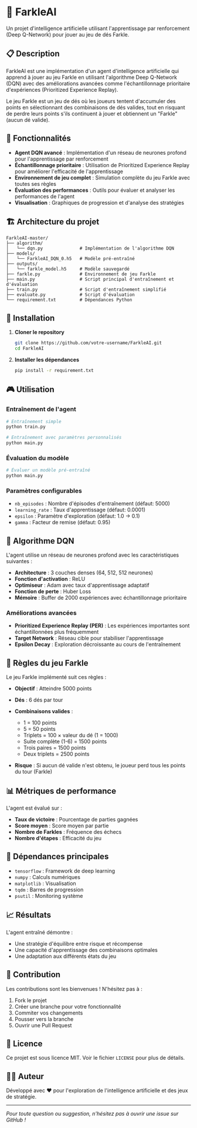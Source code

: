 # 🎲 FarkleAI

Un projet d'intelligence artificielle utilisant l'apprentissage par renforcement (Deep Q-Network) pour jouer au jeu de dés Farkle.

## 📋 Description

FarkleAI est une implémentation d'un agent d'intelligence artificielle qui apprend à jouer au jeu Farkle en utilisant l'algorithme Deep Q-Network (DQN) avec des améliorations avancées comme l'échantillonnage prioritaire d'expériences (Prioritized Experience Replay).

Le jeu Farkle est un jeu de dés où les joueurs tentent d'accumuler des points en sélectionnant des combinaisons de dés valides, tout en risquant de perdre leurs points s'ils continuent à jouer et obtiennent un "Farkle" (aucun dé valide).

## 🎯 Fonctionnalités

- **Agent DQN avancé** : Implémentation d'un réseau de neurones profond pour l'apprentissage par renforcement
- **Échantillonnage prioritaire** : Utilisation de Prioritized Experience Replay pour améliorer l'efficacité de l'apprentissage
- **Environnement de jeu complet** : Simulation complète du jeu Farkle avec toutes ses règles
- **Évaluation des performances** : Outils pour évaluer et analyser les performances de l'agent
- **Visualisation** : Graphiques de progression et d'analyse des stratégies

## 🏗️ Architecture du projet

```
FarkleAI-master/
├── algorithm/
│   └── dqn.py              # Implémentation de l'algorithme DQN
├── models/
│   └── FarkleAI_DQN_0.h5   # Modèle pré-entraîné
├── outputs/
│   └── farkle_model.h5     # Modèle sauvegardé
├── farkle.py               # Environnement de jeu Farkle
├── main.py                 # Script principal d'entraînement et d'évaluation
├── train.py                # Script d'entraînement simplifié
├── evaluate.py             # Script d'évaluation
└── requirement.txt         # Dépendances Python
```

## 🚀 Installation

1. **Cloner le repository**
   ```bash
   git clone https://github.com/votre-username/FarkleAI.git
   cd FarkleAI
   ```

2. **Installer les dépendances**
   ```bash
   pip install -r requirement.txt
   ```

## 🎮 Utilisation

### Entraînement de l'agent

```bash
# Entraînement simple
python train.py

# Entraînement avec paramètres personnalisés
python main.py
```

### Évaluation du modèle

```bash
# Évaluer un modèle pré-entraîné
python main.py
```

### Paramètres configurables

- `nb_episodes` : Nombre d'épisodes d'entraînement (défaut: 5000)
- `learning_rate` : Taux d'apprentissage (défaut: 0.0001)
- `epsilon` : Paramètre d'exploration (défaut: 1.0 → 0.1)
- `gamma` : Facteur de remise (défaut: 0.95)

## 🧠 Algorithme DQN

L'agent utilise un réseau de neurones profond avec les caractéristiques suivantes :

- **Architecture** : 3 couches denses (64, 512, 512 neurones)
- **Fonction d'activation** : ReLU
- **Optimiseur** : Adam avec taux d'apprentissage adaptatif
- **Fonction de perte** : Huber Loss
- **Mémoire** : Buffer de 2000 expériences avec échantillonnage prioritaire

### Améliorations avancées

- **Prioritized Experience Replay (PER)** : Les expériences importantes sont échantillonnées plus fréquemment
- **Target Network** : Réseau cible pour stabiliser l'apprentissage
- **Epsilon Decay** : Exploration décroissante au cours de l'entraînement

## 🎲 Règles du jeu Farkle

Le jeu Farkle implémenté suit ces règles :

- **Objectif** : Atteindre 5000 points
- **Dés** : 6 dés par tour
- **Combinaisons valides** :
  - 1 = 100 points
  - 5 = 50 points
  - Triplets = 100 × valeur du dé (1 = 1000)
  - Suite complète (1-6) = 1500 points
  - Trois paires = 1500 points
  - Deux triplets = 2500 points

- **Risque** : Si aucun dé valide n'est obtenu, le joueur perd tous les points du tour (Farkle)

## 📊 Métriques de performance

L'agent est évalué sur :

- **Taux de victoire** : Pourcentage de parties gagnées
- **Score moyen** : Score moyen par partie
- **Nombre de Farkles** : Fréquence des échecs
- **Nombre d'étapes** : Efficacité du jeu

## 🔧 Dépendances principales

- `tensorflow` : Framework de deep learning
- `numpy` : Calculs numériques
- `matplotlib` : Visualisation
- `tqdm` : Barres de progression
- `psutil` : Monitoring système

## 📈 Résultats

L'agent entraîné démontre :

- Une stratégie d'équilibre entre risque et récompense
- Une capacité d'apprentissage des combinaisons optimales
- Une adaptation aux différents états du jeu

## 🤝 Contribution

Les contributions sont les bienvenues ! N'hésitez pas à :

1. Fork le projet
2. Créer une branche pour votre fonctionnalité
3. Commiter vos changements
4. Pousser vers la branche
5. Ouvrir une Pull Request

## 📝 Licence

Ce projet est sous licence MIT. Voir le fichier `LICENSE` pour plus de détails.

## 👨‍💻 Auteur

Développé avec ❤️ pour l'exploration de l'intelligence artificielle et des jeux de stratégie.

---

*Pour toute question ou suggestion, n'hésitez pas à ouvrir une issue sur GitHub !*
